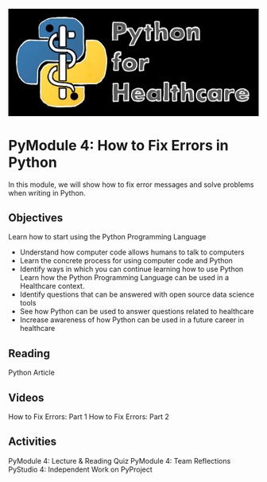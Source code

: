 ![](_fig/labeled.jpg)

# PyModule 4: How to Fix Errors in Python
In this module, we will show how to fix error messages and solve problems when writing in Python. 

## Objectives
Learn how to start using the Python Programming Language
- Understand how computer code allows humans to talk to computers
- Learn the concrete process for using computer code and Python
- Identify ways in which you can continue learning how to use Python
Learn how the Python Programming Language can be used in a Healthcare context. 
- Identify questions that can be answered with open source data science tools
- See how Python can be used to answer questions related to healthcare
- Increase awareness of how Python can be used in a future career in healthcare

## Reading
Python Article

## Videos
How to Fix Errors: Part 1
How to Fix Errors: Part 2

## Activities
PyModule 4: Lecture & Reading Quiz
PyModule 4: Team Reflections
PyStudio 4: Independent Work on PyProject